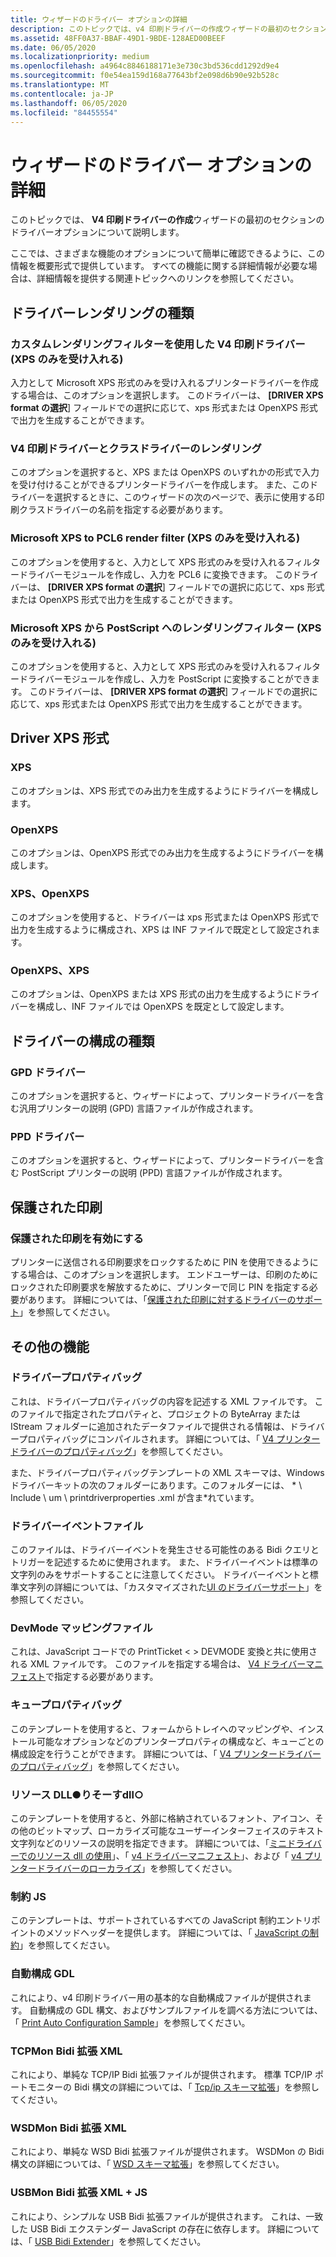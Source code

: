 ```yaml
---
title: ウィザードのドライバー オプションの詳細
description: このトピックでは、v4 印刷ドライバーの作成ウィザードの最初のセクションのドライバーオプションについて説明します。
ms.assetid: 48FF0A37-BBAF-49D1-9BDE-128AED00BEEF
ms.date: 06/05/2020
ms.localizationpriority: medium
ms.openlocfilehash: a4964c8846188171e3e730c3bd536cdd1292d9e4
ms.sourcegitcommit: f0e54ea159d168a77643bf2e098d6b90e92b528c
ms.translationtype: MT
ms.contentlocale: ja-JP
ms.lasthandoff: 06/05/2020
ms.locfileid: "84455554"
---
```

# <a name="exploring-the-driver-options-in-the-wizard"></a>ウィザードのドライバー オプションの詳細

このトピックでは、 **V4 印刷ドライバーの作成**ウィザードの最初のセクションのドライバーオプションについて説明します。

ここでは、さまざまな機能のオプションについて簡単に確認できるように、この情報を概要形式で提供しています。 すべての機能に関する詳細情報が必要な場合は、詳細情報を提供する関連トピックへのリンクを参照してください。

## <a name="driver-rendering-type"></a>ドライバーレンダリングの種類

### <a name="v4-print-driver-with-custom-rendering-filters-accepts-xps-only"></a>カスタムレンダリングフィルターを使用した V4 印刷ドライバー (XPS のみを受け入れる)

入力として Microsoft XPS 形式のみを受け入れるプリンタードライバーを作成する場合は、このオプションを選択します。 このドライバーは、 **[DRIVER XPS format の選択**] フィールドでの選択に応じて、xps 形式または OpenXPS 形式で出力を生成することができます。

### <a name="v4-print-driver-with-class-driver-rendering"></a>V4 印刷ドライバーとクラスドライバーのレンダリング

このオプションを選択すると、XPS または OpenXPS のいずれかの形式で入力を受け付けることができるプリンタードライバーを作成します。 また、このドライバーを選択するときに、このウィザードの次のページで、表示に使用する印刷クラスドライバーの名前を指定する必要があります。

### <a name="microsoft-xps-to-pcl6-render-filter-accepts-xps-only"></a>Microsoft XPS to PCL6 render filter (XPS のみを受け入れる)

このオプションを使用すると、入力として XPS 形式のみを受け入れるフィルタードライバーモジュールを作成し、入力を PCL6 に変換できます。 このドライバーは、 **[DRIVER XPS format の選択**] フィールドでの選択に応じて、xps 形式または OpenXPS 形式で出力を生成することができます。

### <a name="microsoft-xps-to-postscript-render-filter-accepts-xps-only"></a>Microsoft XPS から PostScript へのレンダリングフィルター (XPS のみを受け入れる)

このオプションを使用すると、入力として XPS 形式のみを受け入れるフィルタードライバーモジュールを作成し、入力を PostScript に変換することができます。 このドライバーは、 **[DRIVER XPS format の選択**] フィールドでの選択に応じて、xps 形式または OpenXPS 形式で出力を生成することができます。

## <a name="driver-xps-format"></a>Driver XPS 形式

### <a name="xps"></a>XPS

このオプションは、XPS 形式でのみ出力を生成するようにドライバーを構成します。

### <a name="openxps"></a>OpenXPS

このオプションは、OpenXPS 形式でのみ出力を生成するようにドライバーを構成します。

### <a name="xps-openxps"></a>XPS、OpenXPS

このオプションを使用すると、ドライバーは xps 形式または OpenXPS 形式で出力を生成するように構成され、XPS は INF ファイルで既定として設定されます。

### <a name="openxps-xps"></a>OpenXPS、XPS

このオプションは、OpenXPS または XPS 形式の出力を生成するようにドライバーを構成し、INF ファイルでは OpenXPS を既定として設定します。

## <a name="driver-configuration-type"></a>ドライバーの構成の種類

### <a name="gpd-driver"></a>GPD ドライバー

このオプションを選択すると、ウィザードによって、プリンタードライバーを含む汎用プリンターの説明 (GPD) 言語ファイルが作成されます。

### <a name="ppd-driver"></a>PPD ドライバー

このオプションを選択すると、ウィザードによって、プリンタードライバーを含む PostScript プリンターの説明 (PPD) 言語ファイルが作成されます。

## <a name="protected-printing"></a>保護された印刷

### <a name="enable-protected-printing"></a>保護された印刷を有効にする

プリンターに送信される印刷要求をロックするために PIN を使用できるようにする場合は、このオプションを選択します。 エンドユーザーは、印刷のためにロックされた印刷要求を解放するために、プリンターで同じ PIN を指定する必要があります。 詳細については、「[保護された印刷に対するドライバーのサポート](driver-support-for-protected-printing.md)」を参照してください。

## <a name="additional-functionality"></a>その他の機能

### <a name="driver-property-bag"></a>ドライバープロパティバッグ

これは、ドライバープロパティバッグの内容を記述する XML ファイルです。 このファイルで指定されたプロパティと、プロジェクトの ByteArray または IStream フォルダーに追加されたデータファイルで提供される情報は、ドライバープロパティバッグにコンパイルされます。 詳細については、「 [V4 プリンタードライバーのプロパティバッグ](v4-driver-property-bags.md)」を参照してください。

また、ドライバープロパティバッグテンプレートの XML スキーマは、Windows ドライバーキットの次のフォルダーにあります。このフォルダーには、 * \\ Include \\ um \\ printdriverproperties .xml が含ま*れています。

### <a name="driver-event-file"></a>ドライバーイベントファイル

このファイルは、ドライバーイベントを発生させる可能性のある Bidi クエリとトリガーを記述するために使用されます。 また、ドライバーイベントは標準の文字列のみをサポートすることに注意してください。 ドライバーイベントと標準文字列の詳細については、「カスタマイズされた[UI のドライバーサポート](driver-support-for-customized-ui.md)」を参照してください。

### <a name="devmode-mapping-file"></a>DevMode マッピングファイル

これは、JavaScript コードでの PrintTicket < > DEVMODE 変換と共に使用される XML ファイルです。 このファイルを指定する場合は、 [V4 ドライバーマニフェスト](v4-driver-manifest.md)で指定する必要があります。

### <a name="queue-property-bag"></a>キュープロパティバッグ

このテンプレートを使用すると、フォームからトレイへのマッピングや、インストール可能なオプションなどのプリンタープロパティの構成など、キューごとの構成設定を行うことができます。 詳細については、「 [V4 プリンタードライバーのプロパティバッグ](v4-driver-property-bags.md)」を参照してください。

### <a name="resource-dll"></a>リソース DLL●りそーすdll○

このテンプレートを使用すると、外部に格納されているフォント、アイコン、その他のビットマップ、ローカライズ可能なユーザーインターフェイスのテキスト文字列などのリソースの説明を指定できます。 詳細については、「[ミニドライバーでのリソース dll の使用](using-resource-dlls-in-a-minidriver.md)」、「 [v4 ドライバーマニフェスト](v4-driver-manifest.md)」、および「 [v4 プリンタードライバーのローカライズ](v4-driver-localization.md)」を参照してください。

### <a name="constraints-js"></a>制約 JS

このテンプレートは、サポートされているすべての JavaScript 制約エントリポイントのメソッドヘッダーを提供します。 詳細については、「 [JavaScript の制約](javascript-constraints.md)」を参照してください。

### <a name="autoconfiguration-gdl"></a>自動構成 GDL

これにより、v4 印刷ドライバー用の基本的な自動構成ファイルが提供されます。 自動構成の GDL 構文、およびサンプルファイルを調べる方法については、「 [Print Auto Configuration Sample](https://docs.microsoft.com/samples/microsoft/windows-driver-samples/print-auto-configuration-sample)」を参照してください。

### <a name="tcpmon-bidi-extension-xml"></a>TCPMon Bidi 拡張 XML

これにより、単純な TCP/IP Bidi 拡張ファイルが提供されます。 標準 TCP/IP ポートモニターの Bidi 構文の詳細については、「 [Tcp/ip スキーマ拡張](tcp-ip-schema-extensions.md)」を参照してください。

### <a name="wsdmon-bidi-extension-xml"></a>WSDMon Bidi 拡張 XML

これにより、単純な WSD Bidi 拡張ファイルが提供されます。 WSDMon の Bidi 構文の詳細については、「 [WSD スキーマ拡張](wsd-schema-extensions.md)」を参照してください。

### <a name="usbmon-bidi-extension-xml--js"></a>USBMon Bidi 拡張 XML + JS

これにより、シンプルな USB Bidi 拡張ファイルが提供されます。 これは、一致した USB Bidi エクステンダー JavaScript の存在に依存します。 詳細については、「 [USB Bidi Extender](usb-bidi-extender.md)」を参照してください。
